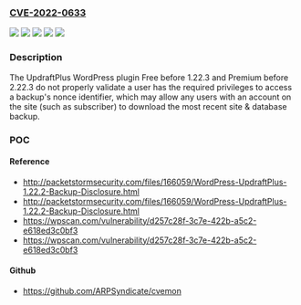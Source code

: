 ### [CVE-2022-0633](https://cve.mitre.org/cgi-bin/cvename.cgi?name=CVE-2022-0633)
![](https://img.shields.io/static/v1?label=Product&message=UpdraftPlus%20WordPress%20Backup%20Plugin%20(Free)&color=blue)
![](https://img.shields.io/static/v1?label=Product&message=UpdraftPlus%20WordPress%20Backup%20Plugin%20(Premium)&color=blue)
![](https://img.shields.io/static/v1?label=Version&message=1.22.3%3C%201.22.3%20&color=brighgreen)
![](https://img.shields.io/static/v1?label=Version&message=2.22.3%3C%202.22.3%20&color=brighgreen)
![](https://img.shields.io/static/v1?label=Vulnerability&message=CWE-863%20Incorrect%20Authorization&color=brighgreen)

### Description

The UpdraftPlus WordPress plugin Free before 1.22.3 and Premium before 2.22.3 do not properly validate a user has the required privileges to access a backup's nonce identifier, which may allow any users with an account on the site (such as subscriber) to download the most recent site & database backup.

### POC

#### Reference
- http://packetstormsecurity.com/files/166059/WordPress-UpdraftPlus-1.22.2-Backup-Disclosure.html
- http://packetstormsecurity.com/files/166059/WordPress-UpdraftPlus-1.22.2-Backup-Disclosure.html
- https://wpscan.com/vulnerability/d257c28f-3c7e-422b-a5c2-e618ed3c0bf3
- https://wpscan.com/vulnerability/d257c28f-3c7e-422b-a5c2-e618ed3c0bf3

#### Github
- https://github.com/ARPSyndicate/cvemon


